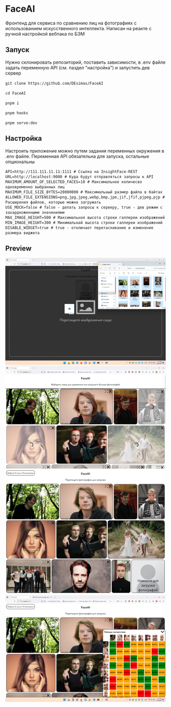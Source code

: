 # FaceAI

Фронтенд для сервиса по сравнению лиц на фотографиях с использованием искусственного интеллекта. Написан на реакте с ручной настройкой вебпака по БЭМ

## Запуск

Нужно склонировать репозиторий, поставить зависимости, в .env файле задать переменную API (см. паздел "настройка") и запустить дев сервер

`git clone https://github.com/DEsimas/FaceAI`

`cd FaceAI`

`pnpm i`

`pnpm hooks`

`pnpm serve:dev`

## Настройка

Настроить приложение можно путем задания переменных окружения в .env файле. Переменная API обязательна для запуска, остальные опциональны

```
API=http://111.111.11.11:1111 # Ссылка на InsightFace-REST
URL=http://localhost:9000 # Куда будут отправляться запросы к API
MAXIMUM_AMOUNT_OF_SELECTED_FACES=10 # Максимальное количесво одновременно выбранных лиц
MAXIMUM_FILE_SIZE_BYTES=20000000 # Максимальный размер файла в байтах
ALLOWED_FILE_EXTENSIONS=png,jpg,jpeg,webp,bmp,jpe,jif,jfif,pjpeg,pjp # Расширения файлов, которые можно загружать
USE_MOCK=false # false - делать запросы к серверу, true - дев режим с захардкоженными значениями
MAX_IMAGE_HEIGHT=500 # Максимальная высота строки галлереи изображений
MIN_IMAGE_HEIGHT=300 # Минимальнай высота строки галлереи изображений
DISABLE_WIDGET=true # true - отключает перетаскивание и изменение размера виджета
```

## Preview

<img src="./repository\assets\load.png" alt="load">
<img src="./repository\assets\loading.png" alt="load">
<img src="./repository\assets\select.png" alt="select">
<img src="./repository\assets\result.png" alt="result">
